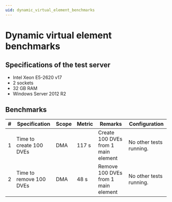 ```yaml
---
uid: dynamic_virtual_element_benchmarks
---
```


# Dynamic virtual element benchmarks

## Specifications of the test server

- Intel Xeon E5-2620 v17
- 2 sockets
- 32 GB RAM
- Windows Server 2012 R2

## Benchmarks

| \# | Specification | Scope | Metric | Remarks | Configuration |
| -- | ------------- | ----- | ------ | ------- | ------------- |
| 1 | Time to create 100 DVEs | DMA | 117 s | Create 100 DVEs from 1 main element | No other tests running. |
| 2 | Time to remove 100 DVEs | DMA | 48 s | Remove 100 DVEs from 1 main element | No other tests running. |
